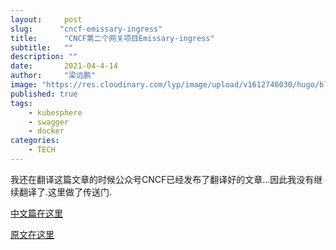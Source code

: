 ```yaml
---
layout:     post 
slug:      "cncf-emissary-ingress"
title:      "CNCF第二个网关项目Emissary-ingress"
subtitle:   ""
description: ""  
date:       2021-04-4-14
author:     "梁远鹏"
image: "https://res.cloudinary.com/lyp/image/upload/v1612746030/hugo/blog.github.io/pexels-eva-elijas-5949232.jpg"
published: true
tags: 
    - kubesphere
    - swagger
    - docker
categories: 
    - TECH
---
```


我还在翻译这篇文章的时候公众号CNCF已经发布了翻译好的文章...因此我没有继续翻译了.这里做了传送门.  

[中文篇在这里](https://mp.weixin.qq.com/s/eoHQHgVqEyn-QjxM6w3DRQ)

[原文在这里](https://www.cncf.io/blog/2021/04/13/emissary-ingress-formerly-ambassador-is-now-a-cncf-incubating-project/)
